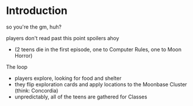 # Introduction

so you're the gm, huh?

players don't read past this point
spoilers ahoy


* (2 teens die in the first episode, one to Computer Rules, one to Moon Horror)

The loop

* players explore, looking for food and shelter
* they flip exploration cards and apply locations to the Moonbase Cluster (think: Concordia)
* unpredictably, all of the teens are gathered for Classes